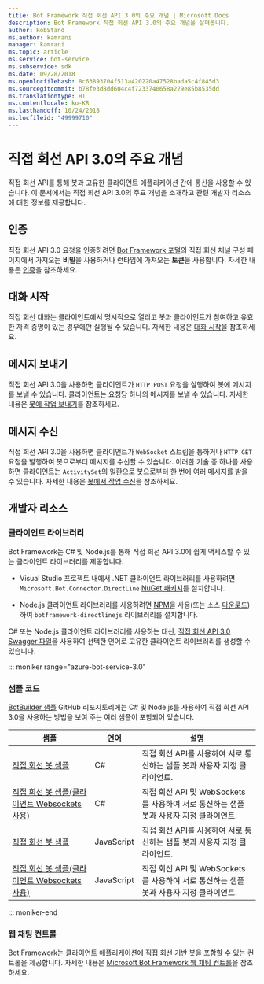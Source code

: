 ```yaml
---
title: Bot Framework 직접 회선 API 3.0의 주요 개념 | Microsoft Docs
description: Bot Framework 직접 회선 API 3.0의 주요 개념을 살펴봅니다.
author: RobStand
ms.author: kamrani
manager: kamrani
ms.topic: article
ms.service: bot-service
ms.subservice: sdk
ms.date: 09/28/2018
ms.openlocfilehash: 8c63893704f513a420220a47528bada5c4f845d3
ms.sourcegitcommit: b78fe3d8dd604c4f7233740658a229e85b8535dd
ms.translationtype: HT
ms.contentlocale: ko-KR
ms.lasthandoff: 10/24/2018
ms.locfileid: "49999710"
---
```

# <a name="key-concepts-in-direct-line-api-30"></a>직접 회선 API 3.0의 주요 개념

직접 회선 API를 통해 봇과 고유한 클라이언트 애플리케이션 간에 통신을 사용할 수 있습니다. 이 문서에서는 직접 회선 API 3.0의 주요 개념을 소개하고 관련 개발자 리소스에 대한 정보를 제공합니다.

## <a name="authentication"></a>인증

직접 회선 API 3.0 요청을 인증하려면 <a href="https://dev.botframework.com/" target="_blank">Bot Framework 포털</a>의 직접 회선 채널 구성 페이지에서 가져오는 **비밀**을 사용하거나 런타임에 가져오는 **토큰**을 사용합니다. 자세한 내용은 [인증](bot-framework-rest-direct-line-3-0-authentication.md)을 참조하세요.

## <a name="starting-a-conversation"></a>대화 시작

직접 회선 대화는 클라이언트에서 명시적으로 열리고 봇과 클라이언트가 참여하고 유효한 자격 증명이 있는 경우에만 실행될 수 있습니다. 자세한 내용은 [대화 시작](bot-framework-rest-direct-line-3-0-start-conversation.md)을 참조하세요.

## <a name="sending-messages"></a>메시지 보내기

직접 회선 API 3.0을 사용하면 클라이언트가 `HTTP POST` 요청을 실행하여 봇에 메시지를 보낼 수 있습니다. 클라이언트는 요청당 하나의 메시지를 보낼 수 있습니다. 자세한 내용은 [봇에 작업 보내기](bot-framework-rest-direct-line-3-0-send-activity.md)를 참조하세요.

## <a name="receiving-messages"></a>메시지 수신

직접 회선 API 3.0을 사용하면 클라이언트가 `WebSocket` 스트림을 통하거나 `HTTP GET` 요청을 발행하여 봇으로부터 메시지를 수신할 수 있습니다. 이러한 기술 중 하나를 사용하면 클라이언트는 `ActivitySet`의 일환으로 봇으로부터 한 번에 여러 메시지를 받을 수 있습니다. 자세한 내용은 [봇에서 작업 수신](bot-framework-rest-direct-line-3-0-receive-activities.md)을 참조하세요.

## <a name="developer-resources"></a>개발자 리소스

### <a name="client-libraries"></a>클라이언트 라이브러리

Bot Framework는 C# 및 Node.js를 통해 직접 회선 API 3.0에 쉽게 액세스할 수 있는 클라이언트 라이브러리를 제공합니다. 

- Visual Studio 프로젝트 내에서 .NET 클라이언트 라이브러리를 사용하려면 `Microsoft.Bot.Connector.DirectLine` <a href="https://www.nuget.org/packages/Microsoft.Bot.Connector.DirectLine" target="_blank">NuGet 패키지</a>를 설치합니다. 

- Node.js 클라이언트 라이브러리를 사용하려면 <a href="https://www.npmjs.com/package/botframework-directlinejs" target="_blank">NPM</a>을 사용(또는 소스 <a href="https://github.com/Microsoft/BotFramework-DirectLineJS" target="_blank">다운로드</a>)하여 `botframework-directlinejs` 라이브러리를 설치합니다.

C# 또는 Node.js 클라이언트 라이브러리를 사용하는 대신, <a href="https://docs.botframework.com/en-us/restapi/directline3/swagger.json" target="_blank">직접 회선 API 3.0 Swagger 파일</a>을 사용하여 선택한 언어로 고유한 클라이언트 라이브러리를 생성할 수 있습니다.

::: moniker range="azure-bot-service-3.0"

### <a name="sample-code"></a>샘플 코드

<a href="https://github.com/Microsoft/BotBuilder-Samples/tree/v3-sdk-samples" target="_blank">BotBuilder 샘플</a> GitHub 리포지토리에는 C# 및 Node.js를 사용하여 직접 회선 API 3.0을 사용하는 방법을 보여 주는 여러 샘플이 포함되어 있습니다.

| 샘플 | 언어 | 설명 |
|----|----|----|
| <a href="https://github.com/Microsoft/BotBuilder-Samples/tree/v3-sdk-samples/CSharp/core-DirectLine" target="_blank">직접 회선 봇 샘플</a> | C# | 직접 회선 API를 사용하여 서로 통신하는 샘플 봇과 사용자 지정 클라이언트. |
| <a href="https://github.com/Microsoft/BotBuilder-Samples/tree/v3-sdk-samples/CSharp/core-DirectLineWebSockets" target="_blank">직접 회선 봇 샘플(클라이언트 Websockets 사용)</a> | C# | 직접 회선 API 및 WebSockets를 사용하여 서로 통신하는 샘플 봇과 사용자 지정 클라이언트. |
| <a href="https://github.com/Microsoft/BotBuilder-Samples/tree/v3-sdk-samples/Node/core-DirectLine" target="_blank">직접 회선 봇 샘플</a> | JavaScript | 직접 회선 API를 사용하여 서로 통신하는 샘플 봇과 사용자 지정 클라이언트. |
| <a href="https://github.com/Microsoft/BotBuilder-Samples/tree/v3-sdk-samples/Node/core-DirectLineWebSockets" target="_blank">직접 회선 봇 샘플(클라이언트 Websockets 사용)</a> | JavaScript | 직접 회선 API 및 WebSockets를 사용하여 서로 통신하는 샘플 봇과 사용자 지정 클라이언트. |

::: moniker-end

### <a name="web-chat-control"></a>웹 채팅 컨트롤 

Bot Framework는 클라이언트 애플리케이션에 직접 회선 기반 봇을 포함할 수 있는 컨트롤을 제공합니다. 자세한 내용은 <a href="https://github.com/Microsoft/BotFramework-WebChat" target="_blank">Microsoft Bot Framework 웹 채팅 컨트롤</a>을 참조하세요.
